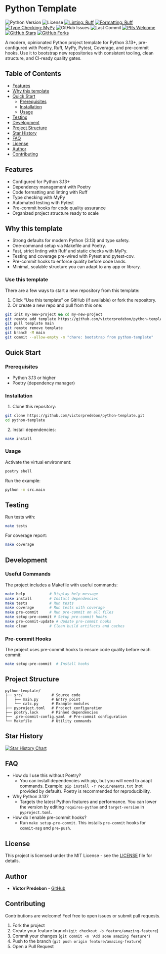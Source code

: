 # Python Template

![Python Version](https://img.shields.io/badge/python-3.13+-blue.svg)
![License](https://img.shields.io/badge/license-MIT-green.svg)
[![Linting: Ruff](https://img.shields.io/badge/linting-ruff-yellow)](https://github.com/astral-sh/ruff)
[![Formatting: Ruff](https://img.shields.io/badge/formatting-ruff-black)](https://github.com/astral-sh/ruff)
[![Type Checking: MyPy](https://img.shields.io/badge/type%20checking-mypy-blue)](https://github.com/python/mypy)
![GitHub Issues](https://img.shields.io/github/issues/victorpredebon/python-template)
![Last Commit](https://img.shields.io/github/last-commit/victorpredebon/python-template)
[![PRs Welcome](https://img.shields.io/badge/PRs-welcome-brightgreen.svg)](https://makeapullrequest.com)
[![GitHub Stars](https://img.shields.io/github/stars/victorpredebon/python-template?style=social)](https://github.com/victorpredebon/python-template/stargazers)
[![GitHub Forks](https://img.shields.io/github/forks/victorpredebon/python-template?style=social)](https://github.com/victorpredebon/python-template/fork)

A modern, opinionated Python project template for Python 3.13+, pre-configured with Poetry, Ruff, MyPy, Pytest, Coverage, and pre-commit hooks. Use it to bootstrap new repositories with consistent tooling, clean structure, and CI-ready quality gates.

## Table of Contents

- [Features](#features)
- [Why this template](#why-this-template)
- [Quick Start](#quick-start)
  - [Prerequisites](#prerequisites)
  - [Installation](#installation)
  - [Usage](#usage)
- [Testing](#testing)
- [Development](#development)
- [Project Structure](#project-structure)
- [Star History](#star-history)
- [FAQ](#faq)
- [License](#license)
- [Author](#author)
- [Contributing](#contributing)

## Features

- Configured for Python 3.13+
- Dependency management with Poetry
- Code formatting and linting with Ruff
- Type checking with MyPy
- Automated testing with Pytest
- Pre-commit hooks for code quality assurance
- Organized project structure ready to scale

## Why this template

- Strong defaults for modern Python (3.13) and type safety.
- One-command setup via Makefile and Poetry.
- Fast, strict linting with Ruff and static checks with MyPy.
- Testing and coverage pre-wired with Pytest and pytest-cov.
- Pre-commit hooks to enforce quality before code lands.
- Minimal, scalable structure you can adapt to any app or library.

### Use this template

There are a few ways to start a new repository from this template:

1. Click “Use this template” on GitHub (if available) or fork the repository.
2. Or create a new repo and pull from this one:

```bash
git init my-new-project && cd my-new-project
git remote add template https://github.com/victorpredebon/python-template.git
git pull template main
git remote remove template
git branch -M main
git commit --allow-empty -m "chore: bootstrap from python-template"
```

## Quick Start

### Prerequisites

- Python 3.13 or higher
- Poetry (dependency manager)

### Installation

1. Clone this repository:

```bash
git clone https://github.com/victorpredebon/python-template.git
cd python-template
```

2. Install dependencies:

```bash
make install
```

### Usage

Activate the virtual environment:

```bash
poetry shell
```

Run the example:

```bash
python -m src.main
```

## Testing

Run tests with:

```bash
make tests
```

For coverage report:

```bash
make coverage
```

## Development

### Useful Commands

The project includes a Makefile with useful commands:

```bash
make help           # Display help message
make install        # Install dependencies
make tests          # Run tests
make coverage       # Run tests with coverage
make pre-commit     # Run pre-commit on all files
make setup-pre-commit # Setup pre-commit hooks
make pre-commit-update # Update pre-commit hooks
make clean          # Clean build artifacts and caches
```

### Pre-commit Hooks

The project uses pre-commit hooks to ensure code quality before each commit:

```bash
make setup-pre-commit  # Install hooks
```

## Project Structure

```
python-template/
├── src/             # Source code
│   ├── main.py      # Entry point
│   └── calc.py      # Example modules
├── pyproject.toml   # Project configuration
├── poetry.lock      # Pinned dependencies
├── .pre-commit-config.yaml  # Pre-commit configuration
└── Makefile         # Utility commands
```

## Star History

[![Star History Chart](https://api.star-history.com/svg?repos=victorpredebon/python-template&type=Timeline)](https://star-history.com/#victorpredebon/python-template&Timeline)

## FAQ

- How do I use this without Poetry?
  - You can install dependencies with pip, but you will need to adapt commands. Example: `pip install -r requirements.txt` (not provided by default). Poetry is recommended for reproducibility.
- Why Python 3.13?
  - Targets the latest Python features and performance. You can lower the version by editing `requires-python` and `target-version` in `pyproject.toml`.
- How do I enable pre-commit hooks?
  - Run `make setup-pre-commit`. This installs `pre-commit` hooks for `commit-msg` and `pre-push`.

## License

This project is licensed under the MIT License - see the [LICENSE](LICENSE) file for details.

## Author

- **Victor Predebon** - [GitHub](https://github.com/victorpredebon)

## Contributing

Contributions are welcome! Feel free to open issues or submit pull requests.

1. Fork the project
2. Create your feature branch (`git checkout -b feature/amazing-feature`)
3. Commit your changes (`git commit -m 'Add some amazing feature'`)
4. Push to the branch (`git push origin feature/amazing-feature`)
5. Open a Pull Request
